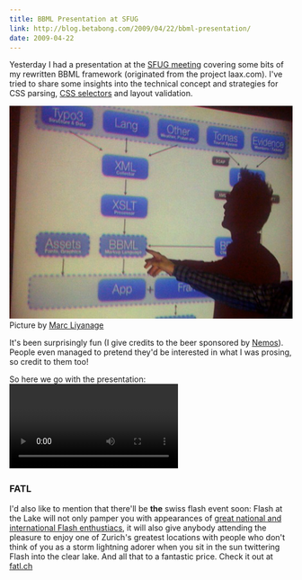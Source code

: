 ```yaml
---
title: BBML Presentation at SFUG
link: http://blog.betabong.com/2009/04/22/bbml-presentation/
date: 2009-04-22
---
```



Yesterday I had a presentation at the [SFUG meeting](http://www.sfug.ch/?p=123) covering some bits of my rewritten BBML framework (originated from the project laax.com). I've tried to share some insights into the technical concept and strategies for CSS parsing, [CSS selectors](http://en.wikipedia.org/wiki/CSS_selector) and layout validation.

![Sev presenting...](/uploads/2009/04/sfug-pres.jpg) Picture by [Marc Liyanage](http://www.entropy.ch/about/welcome.html)

It's been surprisingly fun (I give credits to the beer sponsored by [Nemos](http://www.nemos.ch/)). People even managed to pretend they'd be interested in what I was prosing, so credit to them too!

So here we go with the presentation:<br>
<video src="/uploads/2009/04/sfug-presentation-bbml-hq.m4v" controls></video>


### FATL

 I'd also like to mention that there'll be **the** swiss flash event soon: Flash at the Lake will not only pamper you with appearances of [great national and international Flash enthustiacs](http://fatl.ch/?page_id=16), it will also give anybody attending the pleasure to enjoy one of Zurich's greatest locations with people who don't think of you as a storm lightning adorer when you sit in the sun twittering Flash into the clear lake. And all that to a fantastic price. Check it out at [fatl.ch](http://fatl.ch)
